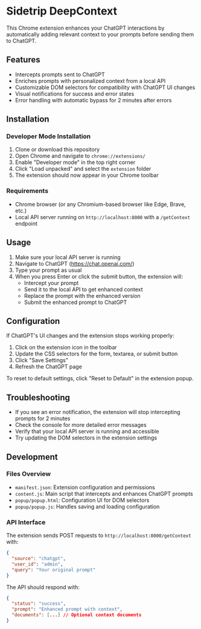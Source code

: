 # Sidetrip DeepContext

This Chrome extension enhances your ChatGPT interactions by automatically adding relevant context to your prompts before sending them to ChatGPT.

## Features

- Intercepts prompts sent to ChatGPT
- Enriches prompts with personalized context from a local API
- Customizable DOM selectors for compatibility with ChatGPT UI changes
- Visual notifications for success and error states
- Error handling with automatic bypass for 2 minutes after errors

## Installation

### Developer Mode Installation

1. Clone or download this repository
2. Open Chrome and navigate to `chrome://extensions/`
3. Enable "Developer mode" in the top right corner
4. Click "Load unpacked" and select the `extension` folder
5. The extension should now appear in your Chrome toolbar

### Requirements

- Chrome browser (or any Chromium-based browser like Edge, Brave, etc.)
- Local API server running on `http://localhost:8000` with a `/getContext` endpoint

## Usage

1. Make sure your local API server is running
2. Navigate to ChatGPT (https://chat.openai.com/)
3. Type your prompt as usual
4. When you press Enter or click the submit button, the extension will:
   - Intercept your prompt
   - Send it to the local API to get enhanced context
   - Replace the prompt with the enhanced version
   - Submit the enhanced prompt to ChatGPT

## Configuration

If ChatGPT's UI changes and the extension stops working properly:

1. Click on the extension icon in the toolbar
2. Update the CSS selectors for the form, textarea, or submit button
3. Click "Save Settings"
4. Refresh the ChatGPT page

To reset to default settings, click "Reset to Default" in the extension popup.

## Troubleshooting

- If you see an error notification, the extension will stop intercepting prompts for 2 minutes
- Check the console for more detailed error messages
- Verify that your local API server is running and accessible
- Try updating the DOM selectors in the extension settings

## Development

### Files Overview

- `manifest.json`: Extension configuration and permissions
- `content.js`: Main script that intercepts and enhances ChatGPT prompts
- `popup/popup.html`: Configuration UI for DOM selectors
- `popup/popup.js`: Handles saving and loading configuration

### API Interface

The extension sends POST requests to `http://localhost:8000/getContext` with:

```json
{
  "source": "chatgpt",
  "user_id": "admin",
  "query": "Your original prompt"
}
```

The API should respond with:

```json
{
  "status": "success",
  "prompt": "Enhanced prompt with context",
  "documents": [...] // Optional context documents
}
``` 